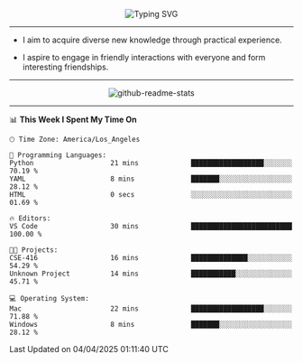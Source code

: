 <p align="center">
  <img src="https://readme-typing-svg.demolab.com?font=Fira+Code&weight=500&size=32&duration=2500&pause=1600&center=true&vCenter=true&random=false&width=1024&height=64&lines=Hi+there+%F0%9F%91%8B;I'm+delighted+you+could+make+it+here+%F0%9F%8E%89;I'm+Harry%2C+a+college+student+still+finding+my+way" alt="Typing SVG" />
</p>


---


- I aim to acquire diverse new knowledge through practical experience.

- I aspire to engage in friendly interactions with everyone and form interesting friendships.


---


<p align="center">
  <img src="https://github-readme-stats.vercel.app/api?username=Harry-Jing&show_icons=true" alt="github-readme-stats"/>
</p>


---

<!--START_SECTION:waka-->
📊 **This Week I Spent My Time On** 

```text
🕑︎ Time Zone: America/Los_Angeles

💬 Programming Languages: 
Python                   21 mins             ██████████████████░░░░░░░   70.19 % 
YAML                     8 mins              ███████░░░░░░░░░░░░░░░░░░   28.12 % 
HTML                     0 secs              ░░░░░░░░░░░░░░░░░░░░░░░░░   01.69 % 

🔥 Editors: 
VS Code                  30 mins             █████████████████████████   100.00 % 

🐱‍💻 Projects: 
CSE-416                  16 mins             ██████████████░░░░░░░░░░░   54.29 % 
Unknown Project          14 mins             ███████████░░░░░░░░░░░░░░   45.71 % 

💻 Operating System: 
Mac                      22 mins             ██████████████████░░░░░░░   71.88 % 
Windows                  8 mins              ███████░░░░░░░░░░░░░░░░░░   28.12 % 
```


 Last Updated on 04/04/2025 01:11:40 UTC
<!--END_SECTION:waka-->
